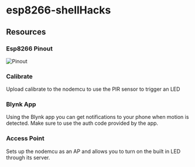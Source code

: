 # esp8266-shellHacks

## Resources
### Esp8266 Pinout
![Pinout](https://raw.githubusercontent.com/nodemcu/nodemcu-devkit-v1.0/master/Documents/NODEMCU_DEVKIT_V1.0_PINMAP.png)

### Calibrate
Upload calibrate to the nodemcu to use the PIR sensor to trigger an LED

### Blynk App
Using the Blynk app you can get notifications to your phone when motion is detected. Make sure to use the auth code provided by the app.

### Access Point
Sets up the nodemcu as an AP and allows you to turn on the built in LED through its server.

